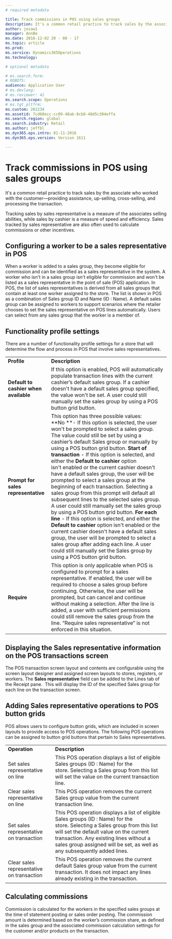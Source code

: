 ```yaml
---
# required metadata

title: Track commissions in POS using sales groups
description: It's a common retail practice to track sales by the associate who worked with the customer—providing assistance, up-selling, cross-selling, and processing the transaction.
author: josaw1
manager: AnnBe
ms.date: 2016-12-02 20 - 08 - 17
ms.topic: article
ms.prod: 
ms.service: Dynamics365Operations
ms.technology: 

# optional metadata

# ms.search.form: 
# ROBOTS: 
audience: Application User
# ms.devlang: 
# ms.reviewer: 41
ms.search.scope: Operations
# ms.tgt_pltfrm: 
ms.custom: 261234
ms.assetid: 7cd68ecc-cc09-48ab-8cb8-48d5c304effa
ms.search.region: global
ms.search.industry: Retail
ms.author: jeffbl
ms.dyn365.ops.intro: 01-11-2016
ms.dyn365.ops.version: Version 1611

---
```


# Track commissions in POS using sales groups

It's a common retail practice to track sales by the associate who worked with the customer—providing assistance, up-selling, cross-selling, and processing the transaction.

Tracking sales by sales representative is a measure of the associates selling abilities, while sales by cashier is a measure of speed and efficiency. Sales tracked by sales representative are also often used to calculate commissions or other incentives.

## Configuring a worker to be a sales representative in POS
When a worker is added to a sales group, they become eligible for commission and can be identified as a sales representative in the system. A worker who isn't in a sales group isn't eligible for commission and won't be listed as a sales representative in the point of sale (POS) application. In POS, the list of sales representatives is derived from all sales groups that contain at least one worker assigned to the store. The list is shown in POS as a combination of Sales group ID and Name (ID : Name). A default sales group can be assigned to workers to support scenarios where the retailer chooses to set the sales representative on POS lines automatically. Users can select from any sales group that the worker is a member of.

## Functionality profile settings
There are a number of functionality profile settings for a store that will determine the flow and process in POS that involve sales representatives.

|                                       |                                                                                                                                                                                                                                                                                                                                                                                                                                                                                                                                                                                                                                                                                                                                                                                                                                                                                                                                                                                                                                                         |
|---------------------------------------|---------------------------------------------------------------------------------------------------------------------------------------------------------------------------------------------------------------------------------------------------------------------------------------------------------------------------------------------------------------------------------------------------------------------------------------------------------------------------------------------------------------------------------------------------------------------------------------------------------------------------------------------------------------------------------------------------------------------------------------------------------------------------------------------------------------------------------------------------------------------------------------------------------------------------------------------------------------------------------------------------------------------------------------------------------|
| **Profile**                           | **Description**                                                                                                                                                                                                                                                                                                                                                                                                                                                                                                                                                                                                                                                                                                                                                                                                                                                                                                                                                                                                                                         |
| **Default to cashier when available** | If this option is enabled, POS will automatically populate transaction lines with the current cashier’s default sales group. If a cashier doesn't have a default sales group specified, the value won't be set. A user could still manually set the sales group by using a POS button grid button.                                                                                                                                                                                                                                                                                                                                                                                                                                                                                                                                                                                                                                                                                                                                                      |
| **Prompt for sales representative**   | This option has three possible values: **No **- If this option is selected, the user won't be prompted to select a sales group. The value could still be set by using a cashier’s default Sales group or manually by using a POS button grid button. **Start of transaction** - If this option is selected, and either the **Default to cashier** option isn't enabled or the current cashier doesn't have a default sales group, the user will be prompted to select a sales group at the beginning of each transaction. Selecting a sales group from this prompt will default all subsequent lines to the selected sales group. A user could still manually set the sales group by using a POS button grid button. **For each line** - If this option is selected, and either the **Default to cashier** option isn't enabled or the current cashier doesn't have a default sales group, the user will be prompted to select a sales group after adding each line. A user could still manually set the Sales group by using a POS button grid button. |
| **Require**                           | This option is only applicable when POS is configured to prompt for a sales representative. If enabled, the user will be required to choose a sales group before continuing. Otherwise, the user will be prompted, but can cancel and continue without making a selection. After the line is added, a user with sufficient permissions could still remove the sales group from the line. “Require sales representative” is not enforced in this situation.                                                                                                                                                                                                                                                                                                                                                                                                                                                                                                                                                                                              |

## Displaying the Sales representative information on the POS transactions screen
The POS transaction screen layout and contents are configurable using the screen layout designer and assigned screen layouts to stores, registers, or workers. The **Sales representative** field can be added to the Lines tab of the Receipt pane.  This will display the ID of the specified Sales group for each line on the transaction screen.

## Adding Sales representative operations to POS button grids
POS allows users to configure button grids, which are included in screen layouts to provide access to POS operations. The following POS operations can be assigned to button grid buttons that pertain to Sales representatives.

|                                           |                                                                                                                                                                                                                                                                                              |
|-------------------------------------------|----------------------------------------------------------------------------------------------------------------------------------------------------------------------------------------------------------------------------------------------------------------------------------------------|
| **Operation**                             | **Description**                                                                                                                                                                                                                                                                              |
| Set sales representative on line          | This POS operation displays a list of eligible Sales groups (ID : Name) for the store. Selecting a Sales group from this list will set the value on the current transaction line.                                                                                                            |
| Clear sales representative on line        | This POS operation removes the current Sales group value from the current transaction line.                                                                                                                                                                                                  |
| Set sales representative on transaction   | This POS operation displays a list of eligible Sales groups (ID : Name) for the store. Selecting a Sales group from this list will set the default value on the current transaction. Any existing lines without a sales group assigned will be set, as well as any subsequently added lines. |
| Clear sales representative on transaction | This POS operation removes the current default Sales group value from the current transaction. It does not impact any lines already existing in the transaction.                                                                                                                             |

## Calculating commissions
Commission is calculated for the workers in the specified sales groups at the time of statement posting or sales order posting. The commission amount is determined based on the worker’s commission share, as defined in the sales group and the associated commission calculation settings for the customer and/or products on the transaction.

